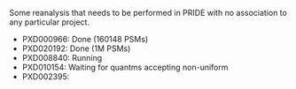 Some reanalysis that needs to be performed in PRIDE with no association to any particular project. 

- PXD000966: Done (160148 PSMs)
- PXD020192: Done (1M PSMs)
- PXD008840: Running
- PXD010154: Waiting for quantms accepting non-uniform 
- PXD002395: